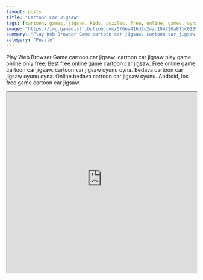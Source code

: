 ```yaml
---
layout: posts
title: "Cartoon Car Jigsaw"
tags: [cartoon, games, jigsaw, kids, puzzles, free, online, games, oyna, game, free, games, play, play, games]
image: "https://img.gamedistribution.com/5f6ee416d2c24ac184220a871c0129dc-512x384.jpeg"
summary: "Play Web Browser Game cartoon car jigsaw. cartoon car jigsaw play game online only free. Best free online game cartoon car jigsaw. Free online game cartoon car jigsaw. cartoon car jigsaw oyunu oyna. Bedava cartoon car jigsaw oyunu oyna. Online bedava cartoon car jigsaw oyunu. Android, ios free game cartoon car jigsaw."
category: "Puzzle"
---
```


Play Web Browser Game cartoon car jigsaw. cartoon car jigsaw play game online only free. Best free online game cartoon car jigsaw. Free online game cartoon car jigsaw. cartoon car jigsaw oyunu oyna. Bedava cartoon car jigsaw oyunu oyna. Online bedava cartoon car jigsaw oyunu. Android, ios free game cartoon car jigsaw.

<iframe width="100%" height="480px;" src="https://html5.gamedistribution.com/5f6ee416d2c24ac184220a871c0129dc/"></iframe>